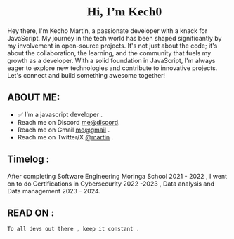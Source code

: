 <h1 align="center" style="font-family:Quicksand;">👋 Hi, I’m Kech0</h1>
Hey there, I'm Kecho Martin, a passionate developer with a knack for JavaScript. My journey in the tech world has been shaped significantly by my involvement in open-source projects. It's not just about the code; it's about the collaboration, the learning, and the community that fuels my growth as a developer. With a solid foundation in JavaScript, I'm always eager to explore new technologies and contribute to innovative projects. Let's connect and build something awesome together!

## ABOUT ME:
- ✅ I’m a javascript developer .
- Reach me on Discord [me@discord](https://discord.com/invite/24eZNJPq).
- Reach me on Gmail [me@gmail](mailto:kecho.mk@gmail.com) .
- Reach me on Twitter/X [@martin](https://twitter.com/_kech0) .
  

## Timelog :
After completing Software Engineering Moringa School 2021 - 2022 , I went on to do Certifications in Cybersecurity 2022 -2023  , Data analysis and Data management 2023 - 2024.

## READ ON  :

 ```javascript
To all devs out there , keep it constant .
 ```



